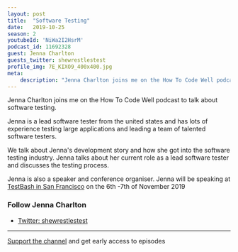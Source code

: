 ```yaml
---
layout: post
title:  "Software Testing"
date:   2019-10-25
season: 2
youtubeId: 'NiWa2I2HsrM'
podcast_id: 11692328
guest: Jenna Charlton
guests_twitter: shewrestlestest
profile_img: 7E_KIXO9_400x400.jpg
meta:
    description: "Jenna Charlton joins me on the How To Code Well podcast to talk about software testing."
---
```

Jenna Charlton joins me on the How To Code Well podcast to talk about software testing.

Jenna is a lead software tester from the united states and has lots of experience testing large applications and leading a team of talented software testers.

We talk about Jenna's development story and how she got into the software testing industry.  Jenna talks about her current role as a lead software tester and discusses the testing process.

Jenna is also a speaker and conference organiser. Jenna will be speaking at [TestBash in San Francisco](https://www.ministryoftesting.com/events/testbash-san-francisco-2019) on the 6th -7th of November 2019

### Follow Jenna Charlton
- [Twitter: shewrestlestest](https://twitter.com/shewrestlestest)

-------------------------------

[Support the channel](https://www.patreon.com/howToCodeWell) and get early access to episodes
